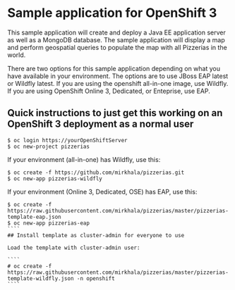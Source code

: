 # Sample application for OpenShift 3

This sample application will create and deploy a Java EE application server as well as a MongoDB database.  The sample application will display a map and perform geospatial queries to populate the map with all Pizzerias in the world.

There are two options for this sample application depending on what you have available in your environment.  The options are to use JBoss EAP latest or Wildfly latest.  If you are using the openshift all-in-one image, use Wildfly.  If you are using OpenShift Online 3, Dedicated, or Enteprise, use EAP.

## Quick instructions to just get this working on an OpenShift 3 deployment as a normal user

````
$ oc login https://yourOpenShiftServer
$ oc new-project pizzerias
````
If your environment (all-in-one) has Wildfly, use this:
`````
$ oc create -f https://github.com/mirkhala/pizzerias.git
$ oc new-app pizzerias-wildfly
`````
If your environment (Online 3, Dedicated, OSE) has EAP, use this:
`````
$ oc create -f https://raw.githubusercontent.com/mirkhala/pizzerias/master/pizzerias-template-eap.json
$ oc new-app pizzerias-eap
````
## Install template as cluster-admin for everyone to use

Load the template with cluster-admin user:

````
# oc create -f https://raw.githubusercontent.com/mirkhala/pizzerias/master/pizzerias-template-wildfly.json -n openshift
````

